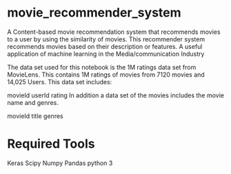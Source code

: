 # movie_recommender_system
A Content-based movie recommendation system that recommends movies to a user by using the similarity of movies.
This recommender system recommends movies based on their description or features.
A useful application of machine learning in the Media/communication Industry

The data set used for this notebook is the 1M ratings data set from MovieLens. This contains 1M ratings of movies from 7120 movies and 14,025 Users. This data set includes:

movieId
userId
rating
In addition a data set of the movies includes the movie name and genres.

movieId
title
genres

# Required Tools
Keras
Scipy
Numpy
Pandas
python 3

